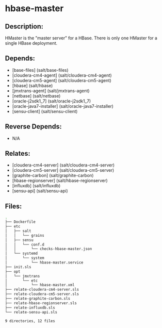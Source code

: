 # hbase-master

## Description:

HMaster is the "master server" for a HBase. There is only one HMaster for a
single HBase deployment.

## Depends:

  -  [base-files] (salt/base-files)
  -  [cloudera-cm4-agent] (salt/cloudera-cm4-agent)
  -  [cloudera-cm5-agent] (salt/cloudera-cm5-agent)
  -  [hbase] (salt/hbase)
  -  [jmxtrans-agent] (salt/jmxtrans-agent)
  -  [netbase] (salt/netbase)
  -  [oracle-j2sdk1\_7] (salt/oracle-j2sdk1_7)
  -  [oracle-java7-installer] (salt/oracle-java7-installer)
  -  [sensu-client] (salt/sensu-client)

## Reverse Depends:

  -  N/A

## Relates:

  -  [cloudera-cm4-server] (salt/cloudera-cm4-server)
  -  [cloudera-cm5-server] (salt/cloudera-cm5-server)
  -  [graphite-carbon] (salt/graphite-carbon)
  -  [hbase-regionserver] (salt/hbase-regionserver)
  -  [influxdb] (salt/influxdb)
  -  [sensu-api] (salt/sensu-api)

## Files:

```bash
.
├── Dockerfile
├── etc
│   ├── salt
│   │   └── grains
│   ├── sensu
│   │   └── conf.d
│   │       └── checks-hbase-master.json
│   └── systemd
│       └── system
│           └── hbase-master.service
├── init.sls
├── opt
│   └── jmxtrans
│       └── etc
│           └── hbase-master.xml
├── relate-cloudera-cm4-server.sls
├── relate-cloudera-cm5-server.sls
├── relate-graphite-carbon.sls
├── relate-hbase-regionserver.sls
├── relate-influxdb.sls
└── relate-sensu-api.sls

9 directories, 12 files
```
